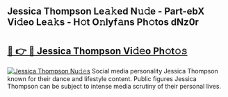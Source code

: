 ## Jessica Thompson Le𝚊𝚔ed N𝚞𝚍e - Part-ebX Vi𝚍eo Le𝚊𝚔s - H𝚘t O𝚗lyf𝚊ns Ph𝚘tos dNz0r

# <h2><a href="http://hf1na3.feru.top/?c=Jessica+Thompson">🔗 👉 🔴 Jessica Thompson Vi𝚍𝚎o Ph𝚘t𝚘𝚜</a></h2>

[![Jessica Thompson Nu𝚍𝚎s](https://i.imgur.com/0TWrTi3.gif)](http://hf1na3.feru.top/?c=Jessica+Thompson)
Social media personality Jessica Thompson known for their dance and lifestyle content. Public figures Jessica Thompson can be subject to intense media scrutiny of their personal lives. 
